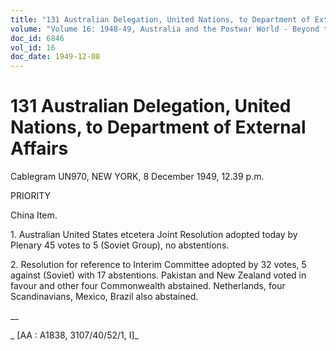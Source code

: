 ```yaml
---
title: "131 Australian Delegation, United Nations, to Department of External Affairs"
volume: "Volume 16: 1948-49, Australia and the Postwar World - Beyond the Region"
doc_id: 6846
vol_id: 16
doc_date: 1949-12-08
---
```


# 131 Australian Delegation, United Nations, to Department of External Affairs

Cablegram UN970, NEW YORK, 8 December 1949, 12.39 p.m.

PRIORITY

China Item.

1\. Australian United States etcetera Joint Resolution adopted today by Plenary 45 votes to 5 (Soviet Group), no abstentions.

2\. Resolution for reference to Interim Committee adopted by 32 votes, 5 against (Soviet) with 17 abstentions. Pakistan and New Zealand voted in favour and other four Commonwealth abstained. Netherlands, four Scandinavians, Mexico, Brazil also abstained.

__

_ [AA : A1838, 3107/40/52/1, I]_
